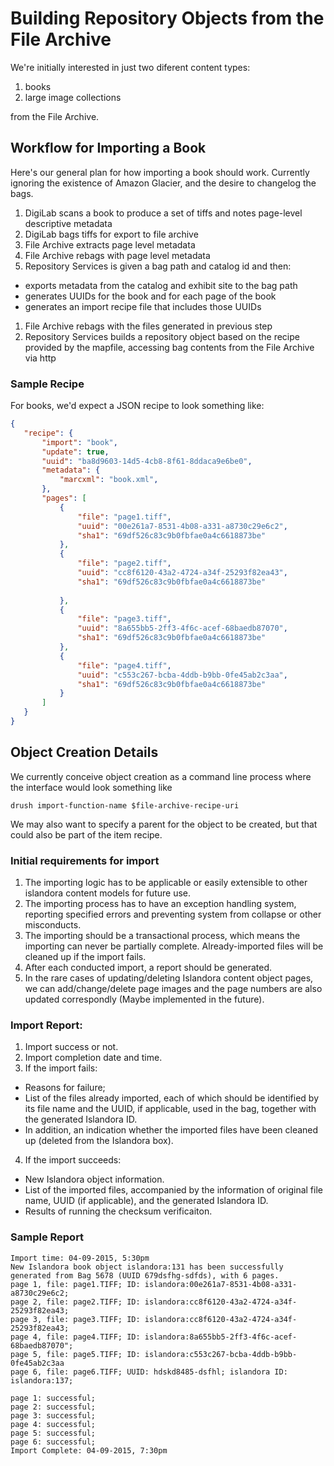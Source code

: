 # Building Repository Objects from the File Archive



We're initially interested in just two diferent content types:

1. books
1. large image collections

from the File Archive. 

## Workflow for Importing a Book 

Here's our general plan for how importing a book should work. Currently
ignoring the existence of Amazon Glacier, and the desire to changelog the
bags.

1. DigiLab scans a book to produce a set of tiffs and notes page-level descriptive metadata
1. DigiLab bags tiffs for export to file archive
1. File Archive extracts page level metadata
1. File Archive rebags with page level metadata
1. Repository Services is given a bag path and catalog id and then:
  * exports metadata from the catalog and exhibit site to the bag path
  * generates UUIDs for the book and for each page of the book
  * generates an import recipe file that includes those UUIDs
1. File Archive rebags with the files generated in previous step
1. Repository Services builds a repository object based on the recipe provided by the mapfile, accessing bag contents from the File Archive via http


### Sample Recipe

For books, we'd expect a JSON recipe to look something like:

 
 ```json
 {
    "recipe": {
        "import": "book",
        "update": true,
        "uuid": "ba8d9603-14d5-4cb8-8f61-8ddaca9e6be0",
        "metadata": {
            "marcxml": "book.xml",
        },
        "pages": [
            {
                "file": "page1.tiff",
                "uuid": "00e261a7-8531-4b08-a331-a8730c29e6c2",
                "sha1": "69df526c83c9b0fbfae0a4c6618873be"
            },
            {
                "file": "page2.tiff",
                "uuid": "cc8f6120-43a2-4724-a34f-25293f82ea43",
                "sha1": "69df526c83c9b0fbfae0a4c6618873be"
                
            },
            {
                "file": "page3.tiff",
                "uuid": "8a655bb5-2ff3-4f6c-acef-68baedb87070",
                "sha1": "69df526c83c9b0fbfae0a4c6618873be"
            },
            {
                "file": "page4.tiff",
                "uuid": "c553c267-bcba-4ddb-b9bb-0fe45ab2c3aa",
                "sha1": "69df526c83c9b0fbfae0a4c6618873be"
            }
        ]
    }
}
```

## Object Creation Details

We currently conceive object creation as a command line process where the interface would look something like
```
drush import-function-name $file-archive-recipe-uri
```
We may also want to specify a parent for the object to be created, but that could also be part of the item recipe. 

### Initial requirements for import
1. The importing logic has to be applicable or easily extensible to other islandora content models for future use.
1. The importing process has to have an exception handling system, reporting specified errors and preventing system from collapse or other misconducts.
1. The importing should be a transactional process, which means the importing can never be partially complete. Already-imported files will be cleaned up if the import fails.
1. After each conducted import, a report should be generated.
1.  In the rare cases of updating/deleting Islandora content object pages, we can add/change/delete page images and the page numbers are also updated correspondly (Maybe implemented in the future).


### Import Report:

 

1. Import success or not.
2. Import completion date and time.
3. If the import fails:
  * Reasons for failure;
  * List of the files already imported, each of which should be identified by its file name and the UUID, if applicable, used in the bag, together with the generated Islandora ID.
  * In addition, an indication whether the imported files have been cleaned up (deleted from the Islandora box).
4. If the import succeeds:
  * New Islandora object information.
  * List of the imported files, accompanied by the information of original file name, UUID (if applicable), and the generated Islandora ID.
  * Results of running the checksum verificaiton.

### Sample Report

```
Import time: 04-09-2015, 5:30pm
New Islandora book object islandora:131 has been successfully generated from Bag 5678 (UUID 679dsfhg-sdfds), with 6 pages.
page 1, file: page1.TIFF; ID: islandora:00e261a7-8531-4b08-a331-a8730c29e6c2;
page 2, file: page2.TIFF; ID: islandora:cc8f6120-43a2-4724-a34f-25293f82ea43;
page 3, file: page3.TIFF; ID: islandora:cc8f6120-43a2-4724-a34f-25293f82ea43;
page 4, file: page4.TIFF; ID: islandora:8a655bb5-2ff3-4f6c-acef-68baedb87070";
page 5, file: page5.TIFF; ID: islandora:c553c267-bcba-4ddb-b9bb-0fe45ab2c3aa
page 6, file: page6.TIFF; UUID: hdskd8485-dsfhl; islandora ID: islandora:137;

page 1: successful;
page 2: successful;
page 3: successful;
page 4: successful;
page 5: successful;
page 6: successful;
Import Complete: 04-09-2015, 7:30pm
```
